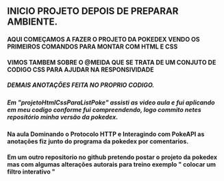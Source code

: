 ## INICIO PROJETO DEPOIS DE PREPARAR AMBIENTE.

#### AQUI COMEÇAMOS A FAZER O PROJETO DA POKEDEX VENDO OS PRIMEIROS COMANDOS PARA MONTAR COM HTML E CSS

#### VIMOS TAMBEM SOBRE O @MEIDA QUE SE TRATA DE UM CONJUTO DE CODIGO CSS PARA AJUDAR NA RESPONSIVIDADE

##### DEMAIS ANOTAÇÕES FEITA NO PROPRIO CODIGO.

##### Em "projetoHtmlCssParaListPoke" assisti as video aula e fui aplicando em meu codigo conforme fui compreendendo, logo commito netes repositório minha versão da pokedex. 

#### Na aula Dominando o Protocolo HTTP e Interagindo com PokeAPI as anotações fiz junto do programa da pokedex por comentarios.

#### Em um outro repositorio no github pretendo postar o projeto da pokedex mas com algumas alterações autorais para treino exemplo " colocar um filtro interativo " 





